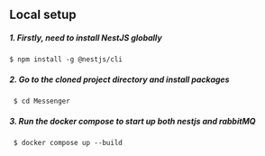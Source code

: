 ## Local setup

##### 1. Firstly, need to install NestJS globally

``` $ npm install -g @nestjs/cli ```

##### 2. Go to the cloned project directory and install packages 
``` $ cd Messenger```

##### 3. Run the docker compose to start up both nestjs and rabbitMQ
``` $ docker compose up --build```